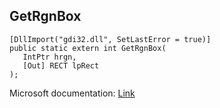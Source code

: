 ## GetRgnBox

```
[DllImport("gdi32.dll", SetLastError = true)]
public static extern int GetRgnBox(
   IntPtr hrgn,
   [Out] RECT lpRect
);
```

Microsoft documentation: [Link](https://docs.microsoft.com/en-us/windows/win32/api/wingdi/nf-wingdi-getrgnbox)

